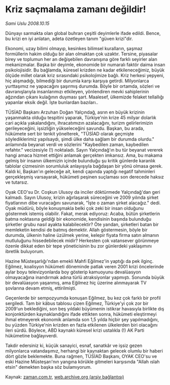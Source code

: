 # Kriz saçmalama zamanı değildir!

*Sami Uslu 2008.10.15*

<tr><td class="metin" colspan="2" style="padding-top: 20px; padding-left: 5px; padding-right: 10px;">Dünyayı sarmakta olan global buhran çeşitli deyimlerle ifade edildi. Bence, bu krizi en iyi anlatan, adeta özetleyen tanım "güven krizi"dir.</td></tr><tr><td class="metin" colspan="2" style="padding-top: 20px; padding-left: 5px; padding-right: 10px;"><p> Ekonomi, uzay bilimi olmayıp, kesinkes bilimsel kuralların, şaşmaz formüllerin hakim olduğu bir alan olmaktan çok uzaktır. Tersine, piyasalar birey ve toplumun her an değişebilen davranışına göre farklı seyirler alan mekanizmalar. Başka bir deyimle, ekonomide bir numaralı faktör daima insan psikolojisidir. Bu bağlamda, küresel krizden ne kadar etkileneceğimiz, büyük ölçüde millet olarak kriz sırasındaki psikolojimize bağlı. Kriz herkesi yepyeni, hiç alışmadığı, bilmediği bir durumla karşı karşıya getirdi. Milyonlarca yurttaşımız ne yapacağını şaşırmış durumda. Böyle bir ortamda, sözleri ve davranışlarıyla insanlarımızı etkileyen, yönlendiren mevki sahiplerinin ağzından çıkanı kulağının duyması şart. Maalesef, ülkemizde felaket tellallığı yapanlar eksik değil. İşte bunlardan bazıları.. 
<p> TÜSİAD Başkanı Arzuhan Doğan Yalçındağ, asrın en büyük krizinin yaşanmakta olduğu tespitini yaparak, Türkiye'nin krize 45 milyar dolarlık cari açıkla yakalandığını, ihracatımızın azalacağını, turizm gelirlerimizin gerileyeceğini, işsizliğin yükseleceğini savundu. Başkan, bu arada, hükümete sert bir tenkit yönelterek, "TÜSİAD olarak geçmişte söylediklerimiz yapılsaydı, şimdi ülke daha sağlam bir durumda olurdu." anlamında beyanat verdi ve sözlerini "Kaybedilen zaman, kaybedilen refahtır." vecizesiyle (!) noktaladı. Sayın Yalçındağ'ın bu tür beyanat vererek hangi amaca hizmet ettiğini anlamak gerçekten imkansız. Ama, bu makama gelmiş bir insanın ülkemizin içinde bulunduğu şu kritik günlerde karanlık tablolar çizmesinin sorumluluk anlayışıyla bağdaşan bir yönü olmasa gerek. Kaldı ki, Başkan'ın geleceğe ait, kendi çapında yaptığı negatif tahminleri gerçekleşmiş varsayarak, hükümeti peşinen suçlaması son derecede haksız ve tutarsız.
<p>Oyak CEO'su Dr. Coşkun Ulusoy da inciler döktürmede Yalçındağ'dan geri kalmadı. Sayın Ulusoy, krizin ağırlaşarak süreceğini ve 2009 yılında şirket fiyatlarının dibe vuracağını savunarak, "İşte o zaman şirket alacağız." dedi. Oyak müdürü, böyle konuşmakla belki çok zeki bir insan olduğunu göstermek istemiş olabilir. Fakat, merak ediyoruz: Acaba, bütün şirketlerin batma noktasına geldiği bir ekonomide, kendisinin başında bulunduğu şirketler grubu nasıl ayakta kalabilecektir? Öte yandan, şirketleri batan bir memleketin kendisi de batmış demektir. Allah göstermesin, böyle bir durumda, ülkenin haline üzülmek yerine, kelepir fiyata firma satın almanın mutluluğunu hissedebilecek midir? Herkesten çok vatansever görünmeye özenle dikkat eden bir tepe yöneticisinin bu zor günlerdeki yaklaşımını ibretlik buluyorum.
<p> Hazine Müsteşarlığı'ndan emekli Mahfi Eğilmez'in yaptığı da pek ilginç. Eğilmez, koalisyon hükümeti döneminde patlak veren 2001 krizi öncelerinde aylar boyu televizyonlarda boy gösterip kamuoyunu devalüasyon olmayacağına inandırmak adına türlü atraksiyonlar yapmıştı. Sonunda büyük bir devalüasyon yaşanmış, ama Eğilmez hiç üzerine alınmayarak TV şovlarına devam etmiş, ettirilmişti. 
<p> Geçenlerde bir sempozyumda konuşan Eğilmez, bu kez çok farklı bir profil sergiledi. Tam bir kâbus tablosu çizen Eğilmez, Türkiye'yi çok zor bir 2009'un beklediğini, son beş yıldaki büyümenin istikrar havasıyla birlikte dış konjonktürden kaynaklandığını ifade ettikten sonra, hükümeti eleştirmeyi ihmal etmeyerek ekonomik anlamda son 1,5 yılda hiçbir şey yapılmadığını, bu yüzden Türkiye'nin krizden en fazla etkilenen ülkelerden biri olacağını ileri sürdü. Böylece, ABD kaynaklı küresel krizi ustalıkla (!) AK Parti hükümetine bağlayıverdi.
<p> Takdir edersiniz ki, küçük sanayici, esnaf, sanatkâr ve işsiz gezen milyonlarca vatandaşımız, herhangi bir kaynaktan gelecek olumlu bir haberi dört gözle beklemekte. Buna rağmen, TÜSİAD Başkanı, OYAK CEO'su ve eski Hazine Müsteşarı'nın yangına körükle gitmeleri karşısında "Allah ıslah etsin" demekten başka söz bulamıyorum.<br/></p></p></p></p></p></p></td></tr>

Kaynak: [zaman.com.tr](http://zaman.com.tr/yazar.do?yazino=749359), [web.archive.org (arşiv bağlantısı)](http://web.archive.org/web/20081019012857/http://www.zaman.com.tr:80/yazar.do?yazino=749359)

